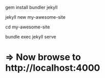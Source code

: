 

gem install bundler jekyll

jekyll new my-awesome-site

cd my-awesome-site

bundle exec jekyll serve

# => Now browse to http://localhost:4000 
